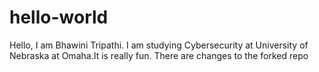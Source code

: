 # hello-world
Hello,
I am Bhawini Tripathi. 
I am studying Cybersecurity at University of Nebraska at Omaha.It is really fun.
There are changes to the forked repo
